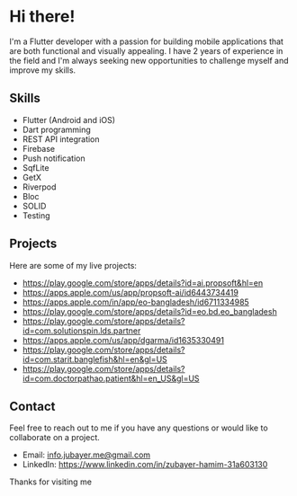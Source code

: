 # Hi there!

I'm a Flutter developer with a passion for building mobile applications that are both functional and visually appealing. I have 2 years of experience in the field and I'm always seeking new opportunities to challenge myself and improve my skills.

## Skills
- Flutter (Android and iOS)
- Dart programming
- REST API integration
- Firebase
- Push notification
- SqfLite
- GetX
- Riverpod
- Bloc
- SOLID
- Testing

## Projects
Here are some of my live projects:
- https://play.google.com/store/apps/details?id=ai.propsoft&hl=en
- https://apps.apple.com/us/app/propsoft-ai/id6443734419
- https://apps.apple.com/in/app/eo-bangladesh/id6711334985
- https://play.google.com/store/apps/details?id=eo.bd.eo_bangladesh
- https://play.google.com/store/apps/details?id=com.solutionspin.lds.partner
- https://apps.apple.com/us/app/dgarma/id1635330491
- https://play.google.com/store/apps/details?id=com.starit.banglefish&hl=en&gl=US
- https://play.google.com/store/apps/details?id=com.doctorpathao.patient&hl=en_US&gl=US

## Contact
Feel free to reach out to me if you have any questions or would like to collaborate on a project.
- Email:  info.jubayer.me@gmail.com
- LinkedIn: https://www.linkedin.com/in/zubayer-hamim-31a603130

Thanks for visiting me
